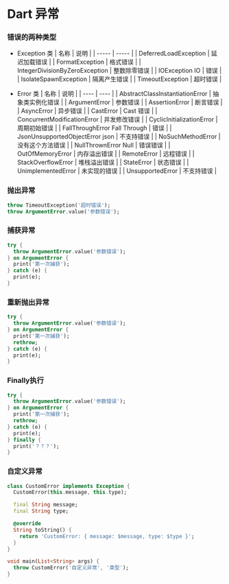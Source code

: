 # Dart 异常

### 错误的两种类型
  - Exception 类
    | 名称 | 说明 |
    | ----- | ----- |
    | DeferredLoadException |	延迟加载错误 |
    | FormatException	| 格式错误 |
    | IntegerDivisionByZeroException | 整数除零错误 |
    | IOException	IO | 错误 |
    | IsolateSpawnException | 隔离产生错误 |
    | TimeoutException | 超时错误 |

  - Error 类
    | 名称 | 说明 |
    | ---- | ---- |
    | AbstractClassInstantiationError |	抽象类实例化错误 |
    | ArgumentError |	参数错误 |
    | AssertionError |	断言错误 |
    | AsyncError |	异步错误 |
    | CastError |	Cast 错误 |
    | ConcurrentModificationError |	并发修改错误 |
    | CyclicInitializationError |	周期初始错误 |
    | FallThroughError Fall Through | 错误 |
    | JsonUnsupportedObjectError json | 不支持错误 |
    | NoSuchMethodError |	没有这个方法错误 |
    | NullThrownError Null | 错误错误 |
    | OutOfMemoryError | 内存溢出错误 |
    | RemoteError |	远程错误 |
    | StackOverflowError | 堆栈溢出错误 |
    | StateError | 状态错误 |
    | UnimplementedError | 未实现的错误 |
    | UnsupportedError | 不支持错误 |
    

### 抛出异常
  ```dart
  throw TimeoutException('超时错误');
  throw ArgumentError.value('参数错误');
  ```

### 捕获异常
  ```dart
  try {
    throw ArgumentError.value('参数错误');
  } on ArgumentError {
    print('第一次捕获');
  } catch (e) {
    print(e);
  }
  ```

### 重新抛出异常
  ```dart
  try {
    throw ArgumentError.value('参数错误');
  } on ArgumentError {
    print('第一次捕获');
    rethrow;
  } catch (e) {
    print(e);
  }
  ```

### Finally执行
  ```dart
  try {
    throw ArgumentError.value('参数错误');
  } on ArgumentError {
    print('第一次捕获');
    rethrow;
  } catch (e) {
    print(e);
  } finally {
    print('？？？');
  }
  ```

### 自定义异常
  ```dart
  class CustomError implements Exception {
    CustomError(this.message, this.type);

    final String message;
    final String type;

    @override
    String toString() {
      return 'CustomError: { message: $message, type: $type }';
    }
  }

  void main(List<String> args) {
    throw CustomError('自定义异常', '类型');
  }
  ```
  